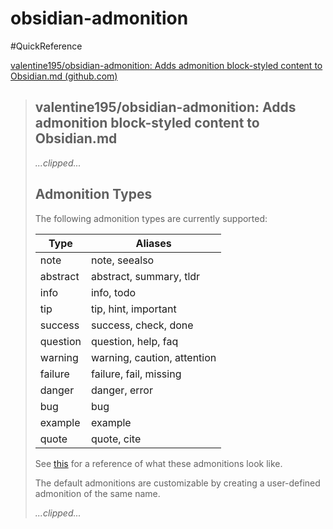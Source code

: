 # obsidian-admonition


#QuickReference


[valentine195/obsidian-admonition: Adds admonition block-styled content to Obsidian.md (github.com)](https://github.com/valentine195/obsidian-admonition#admonition-types)

> ## valentine195/obsidian-admonition: Adds admonition block-styled content to Obsidian.md
> *...clipped...*
> ## Admonition Types
> 
> The following admonition types are currently supported:
> 
> | Type | Aliases |
> | --- | --- |
> | note | note, seealso |
> | abstract | abstract, summary, tldr |
> | info | info, todo |
> | tip | tip, hint, important |
> | success | success, check, done |
> | question | question, help, faq |
> | warning | warning, caution, attention |
> | failure | failure, fail, missing |
> | danger | danger, error |
> | bug | bug |
> | example | example |
> | quote | quote, cite |
> 
> See [this](https://squidfunk.github.io/mkdocs-material/reference/admonitions/) for a reference of what these admonitions look like.
> 
> The default admonitions are customizable by creating a user-defined admonition of the same name.
> 
> *...clipped...*


